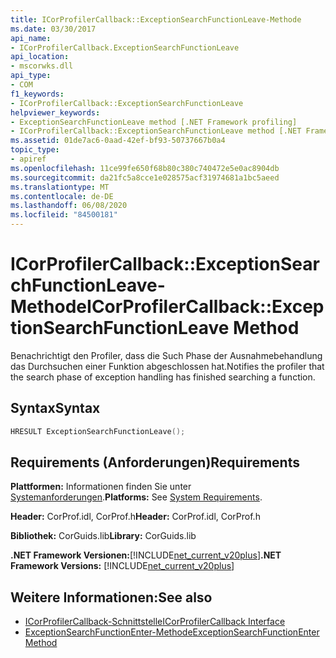 ```yaml
---
title: ICorProfilerCallback::ExceptionSearchFunctionLeave-Methode
ms.date: 03/30/2017
api_name:
- ICorProfilerCallback.ExceptionSearchFunctionLeave
api_location:
- mscorwks.dll
api_type:
- COM
f1_keywords:
- ICorProfilerCallback::ExceptionSearchFunctionLeave
helpviewer_keywords:
- ExceptionSearchFunctionLeave method [.NET Framework profiling]
- ICorProfilerCallback::ExceptionSearchFunctionLeave method [.NET Framework profiling]
ms.assetid: 01de7ac6-0aad-42ef-bf93-50737667b0a4
topic_type:
- apiref
ms.openlocfilehash: 11ce99fe650f68b80c380c740472e5e0ac8904db
ms.sourcegitcommit: da21fc5a8cce1e028575acf31974681a1bc5aeed
ms.translationtype: MT
ms.contentlocale: de-DE
ms.lasthandoff: 06/08/2020
ms.locfileid: "84500181"
---
```

# <a name="icorprofilercallbackexceptionsearchfunctionleave-method"></a><span data-ttu-id="35d30-102">ICorProfilerCallback::ExceptionSearchFunctionLeave-Methode</span><span class="sxs-lookup"><span data-stu-id="35d30-102">ICorProfilerCallback::ExceptionSearchFunctionLeave Method</span></span>
<span data-ttu-id="35d30-103">Benachrichtigt den Profiler, dass die Such Phase der Ausnahmebehandlung das Durchsuchen einer Funktion abgeschlossen hat.</span><span class="sxs-lookup"><span data-stu-id="35d30-103">Notifies the profiler that the search phase of exception handling has finished searching a function.</span></span>  
  
## <a name="syntax"></a><span data-ttu-id="35d30-104">Syntax</span><span class="sxs-lookup"><span data-stu-id="35d30-104">Syntax</span></span>  
  
```cpp  
HRESULT ExceptionSearchFunctionLeave();  
```  
  
## <a name="requirements"></a><span data-ttu-id="35d30-105">Requirements (Anforderungen)</span><span class="sxs-lookup"><span data-stu-id="35d30-105">Requirements</span></span>  
 <span data-ttu-id="35d30-106">**Plattformen:** Informationen finden Sie unter [Systemanforderungen](../../get-started/system-requirements.md).</span><span class="sxs-lookup"><span data-stu-id="35d30-106">**Platforms:** See [System Requirements](../../get-started/system-requirements.md).</span></span>  
  
 <span data-ttu-id="35d30-107">**Header:** CorProf.idl, CorProf.h</span><span class="sxs-lookup"><span data-stu-id="35d30-107">**Header:** CorProf.idl, CorProf.h</span></span>  
  
 <span data-ttu-id="35d30-108">**Bibliothek:** CorGuids.lib</span><span class="sxs-lookup"><span data-stu-id="35d30-108">**Library:** CorGuids.lib</span></span>  
  
 <span data-ttu-id="35d30-109">**.NET Framework Versionen:**[!INCLUDE[net_current_v20plus](../../../../includes/net-current-v20plus-md.md)]</span><span class="sxs-lookup"><span data-stu-id="35d30-109">**.NET Framework Versions:** [!INCLUDE[net_current_v20plus](../../../../includes/net-current-v20plus-md.md)]</span></span>  
  
## <a name="see-also"></a><span data-ttu-id="35d30-110">Weitere Informationen:</span><span class="sxs-lookup"><span data-stu-id="35d30-110">See also</span></span>

- [<span data-ttu-id="35d30-111">ICorProfilerCallback-Schnittstelle</span><span class="sxs-lookup"><span data-stu-id="35d30-111">ICorProfilerCallback Interface</span></span>](icorprofilercallback-interface.md)
- [<span data-ttu-id="35d30-112">ExceptionSearchFunctionEnter-Methode</span><span class="sxs-lookup"><span data-stu-id="35d30-112">ExceptionSearchFunctionEnter Method</span></span>](icorprofilercallback-exceptionsearchfunctionenter-method.md)

